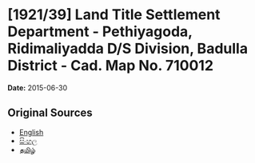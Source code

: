# [1921/39] Land Title Settlement Department - Pethiyagoda, Ridimaliyadda D/S Division, Badulla District - Cad. Map No. 710012

**Date:** 2015-06-30

## Original Sources

- [English](https://documents.gov.lk/view/extra-gazettes/2015/6/1921-39_E.pdf)
- [සිංහල](https://documents.gov.lk/view/extra-gazettes/2015/6/1921-39_S.pdf)
- [தமிழ்](https://documents.gov.lk/view/extra-gazettes/2015/6/1921-39_T.pdf)
